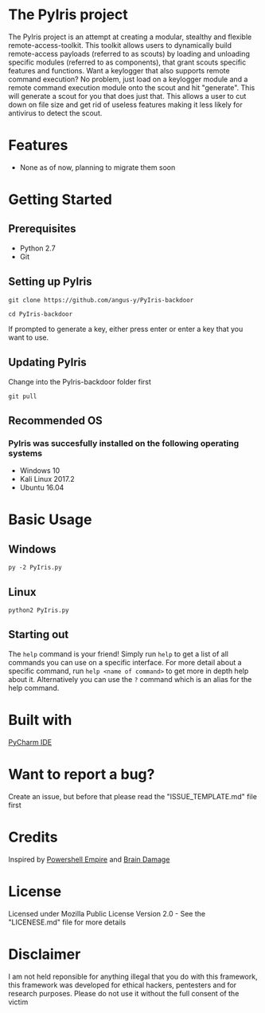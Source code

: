 # The PyIris project
The PyIris project is an attempt at creating a modular, stealthy and flexible remote-access-toolkit. This toolkit allows users to 
dynamically build remote-access payloads (referred to as scouts) by loading and unloading specific modules (referred to as components), 
that grant scouts specific features and functions. Want a keylogger that also supports remote command execution? No problem, just load 
on a keylogger module and a remote command execution module onto the scout and hit "generate". This will generate a scout for you that 
does just that. This allows a user to cut down on file size and get rid of useless features making it less likely for antivirus to 
detect the scout.

# Features
- None as of now, planning to migrate them soon

# Getting Started
## Prerequisites
- Python 2.7
- Git

## Setting up PyIris

```git clone https://github.com/angus-y/PyIris-backdoor```

```cd PyIris-backdoor```

If prompted to generate a key, either press enter or enter a key that you want to use.

## Updating PyIris
Change into the PyIris-backdoor folder first

```git pull```

## Recommended OS
### PyIris was succesfully installed on the following operating systems
- Windows 10
- Kali Linux 2017.2
- Ubuntu 16.04

# Basic Usage
## Windows
```py -2 PyIris.py```

## Linux
```python2 PyIris.py```

## Starting out
The ```help``` command is your friend! Simply run ```help``` to get a list of all commands you can use on a specific interface. For more 
detail about a specific command, run ```help <name of command>``` to get more in depth help about it. Alternatively you can use the 
```?``` command which is an alias for the help command. 

# Built with
[PyCharm IDE](https://www.jetbrains.com/pycharm/)

# Want to report a bug?
Create an issue, but before that please read the "ISSUE_TEMPLATE.md" file first

# Credits
Inspired by [Powershell Empire](https://github.com/EmpireProject/Empire) and [Brain Damage](https://github.com/mehulj94/BrainDamage)

# License
Licensed under Mozilla Public License Version 2.0 - See the "LICENESE.md" file for more details

# Disclaimer
I am not held reponsible for anything illegal that you do with this framework, this framework was developed for ethical hackers, pentesters and for research purposes. Please do not use it without the full consent of the victim
